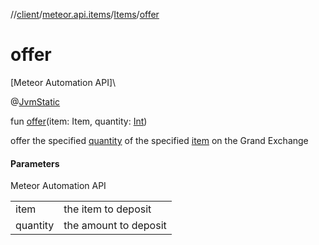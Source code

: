 //[client](../../../index.md)/[meteor.api.items](../index.md)/[Items](index.md)/[offer](offer.md)

# offer

[Meteor Automation API]\

@[JvmStatic](https://kotlinlang.org/api/latest/jvm/stdlib/kotlin.jvm/-jvm-static/index.html)

fun [offer](offer.md)(item: Item, quantity: [Int](https://kotlinlang.org/api/latest/jvm/stdlib/kotlin/-int/index.html))

offer the specified [quantity](offer.md) of the specified [item](offer.md) on the Grand Exchange

#### Parameters

Meteor Automation API

| | |
|---|---|
| item | the item to deposit |
| quantity | the amount to deposit |
